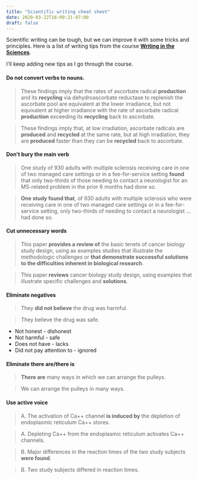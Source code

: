 ```yaml
---
title: "Scientific writing cheat sheet"
date: 2020-03-22T16:09:21-07:00
draft: false 
---
```


Scientific writing can be tough, but we can improve it with some tricks and principles.
Here is a list of writing tips from the course **[Writing in the Sciences](https://www.coursera.org/learn/sciwrite/home/welcome)**.

I'll keep adding new tips as I go through the course.

#### Do not convert verbs to nouns.
> These findings imply that the rates of ascorbate radical **production** and its **recycling** via dehydroascorbate reductase to replenish the ascorbate pool are equivalent at the lower irradiance, 
but not equivalent at higher irradiance with the rate of ascorbate radical **production** exceeding its **recycling** back to ascorbate.

> These findings imply that, at low irradiation, ascorbate radicals are **produced** and **recycled** at the same rate,
but at high irradiation, they are **produced** faster than they can be **recycled** back to ascorbate.

#### Don't bury the main verb
> One study of 930 adults with multiple sclerosis receiving care in one of two managed care settings or in a fee-for-service setting **found** that
only two-thirds of those needing to contact a neurologist for an MS-related problem in the prior 6 months had done so.

> **One study found that**, of 930 adults with multiple sclerosis who were receiving care in one of two managed care settings or in a fee-for-service setting, 
only two-thirds of needing to contact a neurologist ... had done so.

#### Cut unnecessary words 
> This paper **provides a review of** the basic tenets of cancer biology study design,
using as examples studies that illustrate the methodologic challenges or **that demonstrate successful solutions to the difficulties inherent in biological research**. 

> This paper **reviews** cancer biology study design, using examples that illustrate specific challenges and **solutions**.

#### Eliminate negatives
> They **did not believe** the drug was harmful.

> They believe the drug was safe.

- Not honest - dishonest
- Not harmful - safe
- Does not have - lacks
- Did not pay attention to - ignored

#### Eliminate there are/there is
> **There are** many ways in which we can arrange the pulleys.

> We can arrange the pulleys in many ways.


#### Use active voice
> A. The activation of Ca++ channel **is induced by** the depletion of endoplasmic reticulum Ca++ stores.

> A. Depleting Ca++ from the endoplasmic reticulum activates Ca++ channels.

> B. Major differences in the reaction times of the two study subjects **were found**.

> B. Two study subjects differed in reaction times.
